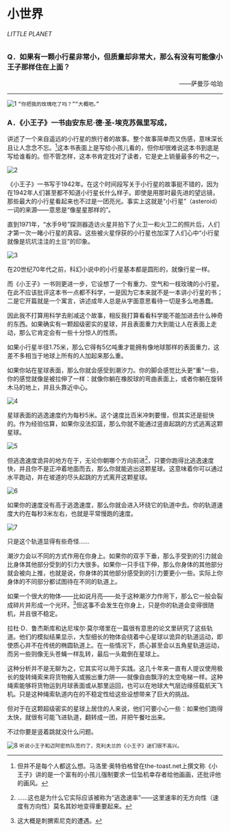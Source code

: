 # 小世界
###### LITTLE PLANET
### Q．如果有一颗小行星非常小，但质量却非常大，那么有没有可能像小王子那样住在上面？
<p align="right">——萨曼莎·哈珀</p>

***
![1](./imgs/LP2-1.png)
`“你把我的玫瑰吃了吗？”“大概吧。”`

### A．《小王子》一书由安东尼·德·圣-埃克苏佩里写成，
讲述了一个来自遥远的小行星的旅行者的故事。整个故事简单而又伤感，意味深长且让人念念不忘。[^1]这本书表面上是写给小孩儿看的，但你却很难说这本书到底是写给谁看的。但不管怎样，这本书肯定找对了读者，它是史上销量最多的书之一。

![2](./imgs/LP2-2.png)

《小王子》一书写于1942年。在这个时间段写关于小行星的故事挺不错的，因为在1942年人们甚至都不知道小行星长什么样子。即使是用那时最先进的望远镜，那些最大的小行星看起来也不过是一团亮光。事实上这就是“小行星”（asteroid）一词的来源——意思是“像星星那样的”。

直到1971年，“水手9号”探测器造访火星并拍下了火卫一和火卫二的照片后，人们才第一次一睹小行星的真容。这些被火星俘获的小行星也加深了人们心中“小行星就像是坑坑洼洼的土豆”的印象。

![3](./imgs/LP2-3.png)

在20世纪70年代之前，科幻小说中的小行星基本都是圆形的，就像行星一样。

而《小王子》一书则更进一步，它设想了一个有重力、空气和一枝玫瑰的小行星。在此不应该批评这本书一点都不科学，一是因为它本来就不是一本讲小行星的书；二是它开篇就是一个寓言，讲述成年人总是从字面意思看待一切是多么地愚蠢。

因此我不打算用科学去削减这个故事，相反我打算看看科学能不能加进去什么神奇的东西。如果确实有一颗超级密实的星球，并且表面重力大到能让人在表面上走动，那么它肯定会有一些十分惊人的性质。

如果小行星半径1.75米，那么它得有5亿吨重才能拥有像地球那样的表面重力，这差不多相当于地球上所有的人加起来那么重。

如果你站在星球表面，那么你就会感受到潮汐力。你的脚会感觉比头更“重”一些，你的感觉就像是被拉伸了一样：就像你躺在橡胶球的弯曲表面上，或者你躺在旋转木马的地上，并且头靠近中心。

![4](./imgs/LP2-4.png)

星球表面的逃逸速度约为每秒5米。这个速度比百米冲刺要慢，但其实还是挺快的。作为经验估算，如果你没法扣篮，那么你就不能通过竖直起跳的方式逃离这颗星球。

![5](./imgs/LP2-5.png)

但逃逸速度诡异的地方在于，无论你朝哪个方向前进[^2]，只要你跑得比逃逸速度快，并且你不是正冲着地面而去，那么你就能逃出这颗星球。这意味着你可以通过水平跑动，并在坡道的尽头起跳的方式离开这颗星球。

![6](./imgs/LP2-6.png)

如果你的速度没有高于逃逸速度，那么你就会进入环绕它的轨道中去。你的轨道速度大约在每秒3米左右，也就是平常慢跑的速度。

![7](./imgs/LP2-7.png)

只是这个轨道显得有些奇怪……

潮汐力会以不同的方式作用在你身上。如果你的双手下垂，那么手受到的引力就会比身体其他部分受到的引力大很多。如果你一只手往下伸，那么你身体的其他部分就会被向上推，也就是说，你身体的其他部分感受到的引力要更小一些。实际上你身体的不同部分都试图待在不同的轨道上。

如果一个很大的物体——比如说月亮——处于这种潮汐力作用下，那么它一般会裂成碎片并形成一个光环。[^3]但这事不会发生在你身上，只是你的轨道会变得很随机，并且很不稳定。

拉杜·D．鲁杰斯库和达尼埃尔·莫尔塔里在一篇很有意思的论文里研究了这些轨道。他们的模拟结果显示，大型细长的物体会绕着中心星球以诡异的轨道运动，即使质心并不在传统的椭圆轨道上。在一些情况下，质心甚至会以五角星轨道运动，而另一些则像无头苍蝇一样乱转，最后一头栽倒在星球上。

这种分析并不是无聊为之，它其实可以用于实践。这几十年来一直有人提议使用极长的旋转绳索来将货物搬入或搬出重力阱——就像自由飘浮的太空电梯一样。这种绳索能够将货物运到月球表面或从那里运回，也可以在地球大气层边缘搭载航天飞机。只是这种绳索轨道内在的不稳定性给这些设想带来了巨大的挑战。

但对于在这颗超级密实的星球上居住的人来说，他们可要小心一些：如果他们跑得太快，就很有可能飞进轨道，翻转成一团，并把午餐吐出来。

不过你要是竖着跳就没什么问题。

![8](./imgs/LP2-8.png)
`听说小王子和迈阿密热队签约了，克利夫兰的《小王子》迷们很不高兴。`

[^1]:但并不是每个人都这么想。马洛里·奥特伯格曾在the-toast.net上撰文称《小王子》讲的是一个富有的小孩儿强制要求一位坠机幸存者给他画画，还批评他的画风。
[^2]:……这也是为什么它实际应该被称为“逃逸速率”——这里速率的无方向性（速度有方向性）莫名其妙地变得重要起来。
[^3]:这大概是刺猬索尼克的遭遇。